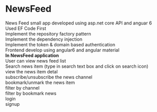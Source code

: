 # NewsFeed
News Feed small app developed using asp.net core API and anguar 6
<br>
Used EF Code First
<br>
Implement the repository factory pattern
<br>
Implement the dependency injection
<br>
Implement the token & domain based authentication 
<br>
Frontend develop using angular6 and angular material 
<br>
<b>In NewsFeed application</b>
<br>
User can view news feed list
<br>
Search news item (type in search text box and click on search icon)
<br>
view the news item detal
<br>
subscribe/unsubscribe the news channel
<br>
bookmark/unmark the news item
<br>
filter by channel
<br>
filter by bookmark news
<br>
login 
<br>
signup
